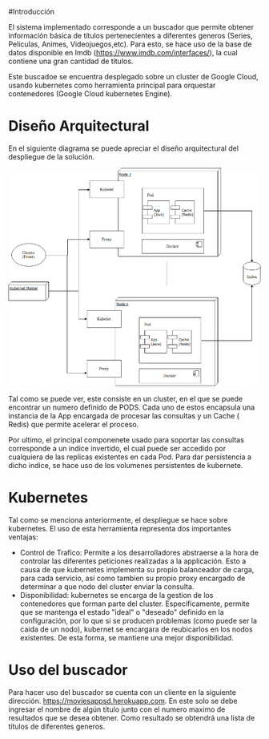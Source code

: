 #Introducción

El sistema implementado corresponde a un buscador que permite obtener información básica de títulos pertenecientes a diferentes generos (Series, Peliculas, Animes, Videojuegos,etc). Para esto, se hace uso de la base de datos disponible en Imdb (https://www.imdb.com/interfaces/), la cual contiene una gran cantidad de títulos.

Este buscadoe se encuentra desplegado sobre un cluster de Google Cloud, usando kubernetes como herramienta principal para orquestar contenedores (Google Cloud kubernetes Engine).

# Diseño Arquitectural

En el siguiente diagrama se puede apreciar el diseño arquitectural del despliegue de la solución.

![Diagrama arquitectural](index/arquitectura.png)

Tal como se puede ver, este consiste en un cluster, en el que se puede encontrar un numero definido de PODS. Cada uno de estos encapsula una instancia de la App encargada de procesar las consultas y un Cache ( Redis) que permite acelerar el proceso.

Por ultimo, el principal componenete usado para soportar las consultas corresponde a un indice invertido, el cual puede ser accedido por cualquiera de las replicas existentes en cada Pod. Para dar persistencia a dicho indice, se hace uso de los volumenes persistentes de kubernete.

# Kubernetes

Tal como se menciona anteriormente, el despliegue se hace sobre kubernetes. El uso de esta herramienta representa dos importantes ventajas:

 - Control de Trafico: Permite a los desarrolladores abstraerse a la hora de controlar las diferentes peticiones realizadas a la applicación. Esto a causa de que kubernetes implementa su propio balanceador de carga, para cada servicio, así como tambien su propio proxy encargado de determinar a que nodo del cluster enviar la consulta.
 - Disponibilidad: kubernetes se encarga de la gestion de los contenedores que forman parte del cluster. Específicamente, permite que se mantenga el estado "ideal" o "deseado" definido en la configuración, por lo que si se producen problemas (como puede ser la caida de un nodo), kubernet se encargara de reubicarlos en los nodos existentes. De esta forma, se mantiene una mejor disponibilidad.

 # Uso del buscador

 Para hacer uso del buscador se cuenta con un cliente en la siguiente dirección. https://moviesappsd.herokuapp.com. En este solo se debe ingresar el nombre de algún título junto con el numero maximo de resultados que se desea obtener. Como resultado se obtendrá una lista de títulos de diferentes generos.
